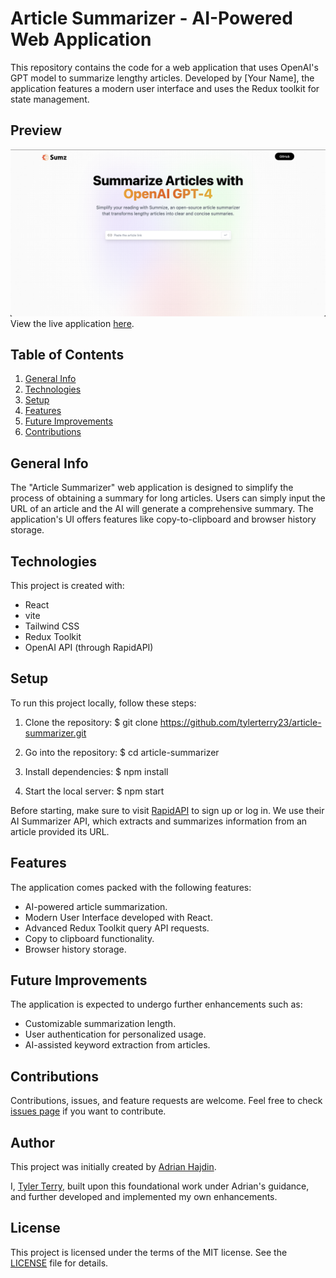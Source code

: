# Article Summarizer - AI-Powered Web Application

This repository contains the code for a web application that uses OpenAI's GPT model to summarize lengthy articles. Developed by [Your Name], the application features a modern user interface and uses the Redux toolkit for state management.

## Preview
![Example Image](<AI Article Summarize.png>)
View the live application [here](https://ai-summarizer-tsquared.vercel.app/).

## Table of Contents
1. [General Info](#general-info)
2. [Technologies](#technologies)
3. [Setup](#setup)
4. [Features](#features)
5. [Future Improvements](#future-improvements)
6. [Contributions](#contributions)

## General Info

The "Article Summarizer" web application is designed to simplify the process of obtaining a summary for long articles. Users can simply input the URL of an article and the AI will generate a comprehensive summary. The application's UI offers features like copy-to-clipboard and browser history storage. 

## Technologies

This project is created with:
* React
* vite
* Tailwind CSS
* Redux Toolkit
* OpenAI API (through RapidAPI)

## Setup

To run this project locally, follow these steps:

1. Clone the repository:
$ git clone https://github.com/tylerterry23/article-summarizer.git

2. Go into the repository:
$ cd article-summarizer

3. Install dependencies:
$ npm install

4. Start the local server:
$ npm start

Before starting, make sure to visit [RapidAPI](https://rapidapi.com/) to sign up or log in. We use their AI Summarizer API, which extracts and summarizes information from an article provided its URL.

## Features

The application comes packed with the following features:

* AI-powered article summarization.
* Modern User Interface developed with React.
* Advanced Redux Toolkit query API requests.
* Copy to clipboard functionality.
* Browser history storage.

## Future Improvements

The application is expected to undergo further enhancements such as:

* Customizable summarization length.
* User authentication for personalized usage.
* AI-assisted keyword extraction from articles.

## Contributions

Contributions, issues, and feature requests are welcome. Feel free to check [issues page](https://github.com/tylerterr-23/ai-article-summarizer/issues) if you want to contribute.

## Author

This project was initially created by [Adrian Hajdin](https://github.com/adrianhajdin). 

I, [Tyler Terry](https://github.com/tylerterry23), built upon this foundational work under Adrian's guidance, and further developed and implemented my own enhancements.

## License

This project is licensed under the terms of the MIT license. See the [LICENSE](LICENSE) file for details.
